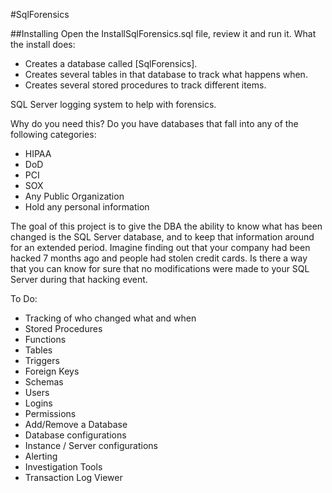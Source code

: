 #SqlForensics

##Installing
Open the InstallSqlForensics.sql file, review it and run it.
What the install does:
 * Creates a database called [SqlForensics].
 * Creates several tables in that database to track what happens when.
 * Creates several stored procedures to track different items.


SQL Server logging system to help with forensics.

Why do you need this? Do you have databases that fall into any of the following categories:
 + HIPAA
 + DoD
 + PCI
 + SOX
 + Any Public Organization
 + Hold any personal information

The goal of this project is to give the DBA the ability to know what has been changed is the SQL Server 
database, and to keep that information around for an extended period. Imagine finding out that your company 
had been hacked 7 months ago and people had stolen credit cards. Is there a way that you can know for sure
that no modifications were made to your SQL Server during that hacking event.

To Do:
+ Tracking of who changed what and when
 + Stored Procedures
 + Functions
 + Tables
 + Triggers
 + Foreign Keys
 + Schemas
 + Users
 + Logins
 + Permissions
 + Add/Remove a Database
 + Database configurations
 + Instance / Server configurations
+ Alerting
+ Investigation Tools
+ Transaction Log Viewer
